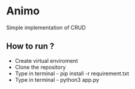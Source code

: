 # Animo
Simple implementation of CRUD
## How to run ?
* Create virtual enviroment
* Clone the repository
* Type in terminal - pip install -r requirement.txt
* Type in terminal - python3 app.py
